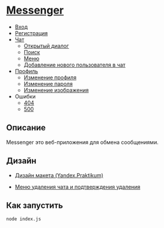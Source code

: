 # [Messenger](https://optimistic-bhaskara-25a05f.netlify.app)
- [Вход](https://optimistic-bhaskara-25a05f.netlify.app/)
- [Регистрация](https://optimistic-bhaskara-25a05f.netlify.app/registration.html)
- [Чат](https://optimistic-bhaskara-25a05f.netlify.app/chat/chat.html)
    - [Открытый диалог](https://optimistic-bhaskara-25a05f.netlify.app/chat/chat-dialog.html)
    - [Поиск](https://optimistic-bhaskara-25a05f.netlify.app/chat/chat-dialog_search.html)
    - [Меню](https://optimistic-bhaskara-25a05f.netlify.app/chat/chat-dialog_pop-up.html)
    - [Добавление нового пользователя в чат](https://optimistic-bhaskara-25a05f.netlify.app/chat/chat-dialog_overlay.html)
- [Профиль](https://optimistic-bhaskara-25a05f.netlify.app/profile/profile.html)
    - [Изменение профиля](https://optimistic-bhaskara-25a05f.netlify.app/profile/profile_changes.html)
    - [Изменение пароля](https://optimistic-bhaskara-25a05f.netlify.app/profile/profile_change_psw.html)
    - [Изменение изображения](https://optimistic-bhaskara-25a05f.netlify.app/profile/profile_change_image.html)
- Ошибки
    - [404](https://optimistic-bhaskara-25a05f.netlify.app/errors/404.html)
    - [500](https://optimistic-bhaskara-25a05f.netlify.app/errors/500.html)
## Описание

Messenger это веб-приложения для обмена сообщениями.

## Дизайн

- [Дизайн макета (Yandex.Praktikum)](https://www.figma.com/file/24EUnEHGEDNLdOcxg7ULwV/Chat?node-id=0%3A1)

- [Меню удаления чата и подтверждения удаления](https://www.figma.com/file/qkWXtG2jIVAeKZFghNkCQI/Chat?node-id=0%3A1)

## Как запустить

    node index.js